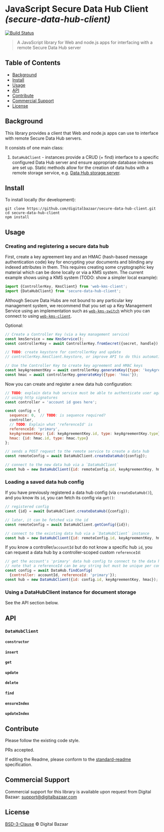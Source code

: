 # JavaScript Secure Data Hub Client _(secure-data-hub-client)_

[![Build Status](https://travis-ci.org/digitalbazaar/secure-data-hub-client.png?branch=master)](https://travis-ci.org/digitalbazaar/secure-data-hub-client)

> A JavaScript library for Web and node.js apps for interfacing with a remote
> Secure Data Hub server

## Table of Contents

- [Background](#background)
- [Install](#install)
- [Usage](#usage)
- [API](#api)
- [Contribute](#contribute)
- [Commercial Support](#commercial-support)
- [License](#license)

## Background

This library provides a client that Web and node.js apps can use to interface
with remote Secure Data Hub servers.

It consists of one main class:

1. `DataHubClient` - instances provide a CRUD (+ find) interface to a specific
  configured Data Hub server and ensure appropriate database indexes are
  set up. Static methods allow for the creation of data hubs with a remote
  storage service, e.g.
    [Data Hub storage server](https://github.com/digitalbazaar/bedrock-data-hub-storage).

## Install

To install locally (for development):

```
git clone https://github.com/digitalbazaar/secure-data-hub-client.git
cd secure-data-hub-client
npm install
```

## Usage

### Creating and registering a secure data hub

First, create a key agreement key and an HMAC (hash-based message authentication
code) key for encrypting your documents and blinding any indexed attributes in
them. This requires creating some cryptographic key material which can be done
locally or via a KMS system. The current example shows using a KMS system
(TODO: show a simpler local example):

```js
import {ControllerKey, KmsClient} from 'web-kms-client';
import {DataHubClient} from 'secure-data-hub-client';

```
Although Secure Data Hubs are not bound to any particular key management system,
we recommend that you set up a Key Management Service using an implementation
such as [`web-kms-switch`](https://github.com/digitalbazaar/web-kms-switch)
which you can connect to using
[`web-kms-client`](https://github.com/digitalbazaar/web-kms-client).

Optional:

```js
// Create a Controller Key (via a key management service)
const kmsService = new KmsService();
const controllerKey = await ControllerKey.fromSecret({secret, handle});

// TODO: create keystore for controllerKey and update
// controllerKey.kmsClient.keystore, or improve API to do this automatically

// Use the Controller Key to create key agreement and HMAC keys
const keyAgreementKey = await controllerKey.generateKey({type: 'keyAgreement'});
const hmac = await controllerKey.generateKey({type: 'hmac'});
```

Now you can create and register a new data hub configuration:

```js
// TODO: explain data hub service must be able to authenticate user against this
// using http signatures
const controller = 'account id goes here';

const config = {
  sequence: 0,  // TODO: is sequence required?
  controller,
  // TODO: Explain what 'referenceId' is
  referenceId: 'primary',
  keyAgreementKey: {id: keyAgreementKey.id, type: keyAgreementKey.type},
  hmac: {id: hmac.id, type: hmac.type}
};

// sends a POST request to the remote service to create a data hub
const remoteConfig = await DataHubClient.createDataHub({config});

// connect to the new data hub via a `DataHubClient`
const hub = new DataHubClient({id: remoteConfig.id, keyAgreementKey, hmac});
```

### Loading a saved data hub config

If you have previously registered a data hub config (via `createDataHub()`),
and you know its `id`, you can fetch its config via `get()`:

```js
// registered config
const {id} = await DataHubClient.createDataHub({config});

// later, it can be fetched via the id
const remoteConfig = await DataHubClient.getConfig({id});

// connect to the existing data hub via a `DataHubClient` instance
const hub = new DataHubClient({id: remoteConfig.id, keyAgreementKey, hmac});
```

If you know a controller/`accountId` but do not know a specific hub `id`, you
can request a data hub by a controller-scoped custom `referenceId`:

```js
// get the account's 'primary' data hub config to connect to the data hub
// note that a referenceId can be any string but must be unique per controller
const config = await DataHub.findConfig(
  {controller: accountId, referenceId: 'primary'});
const hub = new DataHubClient({id: config.id, keyAgreementKey, hmac});
```

### Using a DataHubClient instance for document storage

See the API section below.

## API

### `DataHubClient`

#### `constructor`

#### `insert`

#### `get`

#### `update`

#### `delete`

#### `find`

#### `ensureIndex`

#### `updateIndex`

## Contribute

Please follow the existing code style.

PRs accepted.

If editing the Readme, please conform to the
[standard-readme](https://github.com/RichardLitt/standard-readme) specification.

## Commercial Support

Commercial support for this library is available upon request from
Digital Bazaar: support@digitalbazaar.com

## License

[BSD-3-Clause](LICENSE.md) © Digital Bazaar
